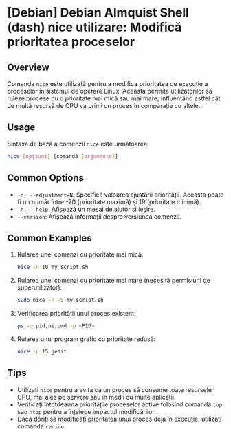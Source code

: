 # [Debian] Debian Almquist Shell (dash) nice utilizare: Modifică prioritatea proceselor

## Overview
Comanda `nice` este utilizată pentru a modifica prioritatea de execuție a proceselor în sistemul de operare Linux. Aceasta permite utilizatorilor să ruleze procese cu o prioritate mai mică sau mai mare, influențând astfel cât de multă resursă de CPU va primi un proces în comparație cu altele.

## Usage
Sintaxa de bază a comenzii `nice` este următoarea:

```bash
nice [opțiuni] [comandă [argumente]]
```

## Common Options
- `-n, --adjustment=N`: Specifică valoarea ajustării priorității. Aceasta poate fi un număr între -20 (prioritate maximă) și 19 (prioritate minimă).
- `-h, --help`: Afișează un mesaj de ajutor și ieșire.
- `--version`: Afișează informații despre versiunea comenzii.

## Common Examples
1. Rularea unei comenzi cu prioritate mai mică:
   ```bash
   nice -n 10 my_script.sh
   ```

2. Rularea unei comenzi cu prioritate mai mare (necesită permisiuni de superutilizator):
   ```bash
   sudo nice -n -5 my_script.sh
   ```

3. Verificarea priorității unui proces existent:
   ```bash
   ps -o pid,ni,cmd -p <PID>
   ```

4. Rularea unui program grafic cu prioritate redusă:
   ```bash
   nice -n 15 gedit
   ```

## Tips
- Utilizați `nice` pentru a evita ca un proces să consume toate resursele CPU, mai ales pe servere sau în medii cu multe aplicații.
- Verificați întotdeauna prioritățile proceselor active folosind comanda `top` sau `htop` pentru a înțelege impactul modificărilor.
- Dacă doriți să modificați prioritatea unui proces deja în execuție, utilizați comanda `renice`.